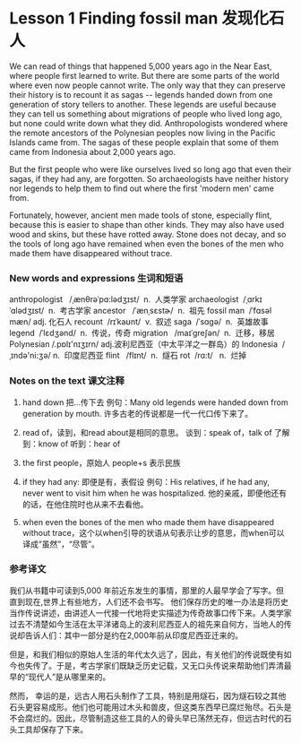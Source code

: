 # Lesson 1 Finding fossil man 发现化石人
We can read of things that happened 5,000 years ago in the Near East, where people first learned to write. But there are some parts of the world where even now people cannot write. The only way that they can preserve their history is to recount it as sagas -- legends handed down from one generation of story tellers to another. These legends are useful because they can tell us something about migrations of people who lived long ago, but none could write down what they did. Anthropologists wondered where the remote ancestors of the Polynesian peoples now living in the Pacific Islands came from. The sagas of these people explain that some of them came from Indonesia about 2,000 years ago.

But the first people who were like ourselves lived so long ago that even their sagas, if they had any, are forgotten. So archaeologists have neither history nor legends to help them to find out where the first 'modern men' came from.

Fortunately, however, ancient men made tools of stone, especially flint, because this is easier to shape than other kinds. They may also have used wood and skins, but these have rotted away. Stone does not decay, and so the tools of long ago have remained when even the bones of the men who made them have disappeared without trace.

### New words and expressions 生词和短语

anthropologist   /ˌænθrəˈpɑ:lədʒɪst/  n.  人类学家
	archaeologist  /ˌɑrkɪˈɑlədʒɪst/  n.  考古学家
	ancestor   /ˈænˌsɛstɚ/  n.  祖先
	fossil man  /ˈfɑsəl mæn/ adj. 化石人
	recount  /rɪˈkaʊnt/  v.  叙述
	saga  /ˈsɑɡə/  n.  英雄故事
	legend  /ˈlɛdʒənd/  n.  传说，传奇
	migration   /maɪˈɡreʃən/  n.  迁移，移居
	Polynesian /.pɒlɪ'nɪʒɪrn/ adj.波利尼西亚（中太平洋之一群岛）的
	Indonesia  /ˌɪndə'ni:ʒə/ n.  印度尼西亚
	flint   /flɪnt/  n.  燧石
	rot  /rɑ:t/   n.  烂掉

### Notes on the text 课文注释

1. hand down 把...传下去
例句：Many old legends were handed down from generation by mouth. 许多古老的传说都是一代一代口传下来了。

2. read of，读到，和read about是相同的意思。
	谈到：speak of，talk of
	了解到：know of
	听到：hear of

3. the first people，原始人
	people+s 表示民族

4. if they had any: 即便是有，表假设
例句：His relatives, if he had any, never went to visit him when he was hospitalized. 他的亲戚，即便他还有的话，在他住院时也从来不去看他。

5. when even the bones of the men who made them have disappeared without trace，这个以when引导的状语从句表示让步的意思，而when可以译成“虽然”，“尽管”。

### 参考译文

我们从书籍中可读到5,000 年前近东发生的事情，那里的人最早学会了写字。但直到现在,世界上有些地方，人们还不会书写。 他们保存历史的唯一办法是将历史当作传说讲述，由讲述人一代接一代地将史实描述为传奇故事口传下来。人类学家过去不清楚如今生活在太平洋诸岛上的波利尼西亚人的祖先来自何方，当地人的传说却告诉人们：其中一部分是约在2,000年前从印度尼西亚迁来的。

但是，和我们相似的原始人生活的年代太久远了，因此，有关他们的传说既使有如今也失传了。于是，考古学家们既缺乏历史记载，又无口头传说来帮助他们弄清最早的“现代人”是从哪里来的。

然而， 幸运的是，远古人用石头制作了工具，特别是用燧石，因为燧石较之其他石头更容易成形。他们也可能用过木头和兽皮，但这类东西早已腐烂殆尽。石头是不会腐烂的。因此，尽管制造这些工具的人的骨头早已荡然无存，但远古时代的石头工具却保存了下来。

